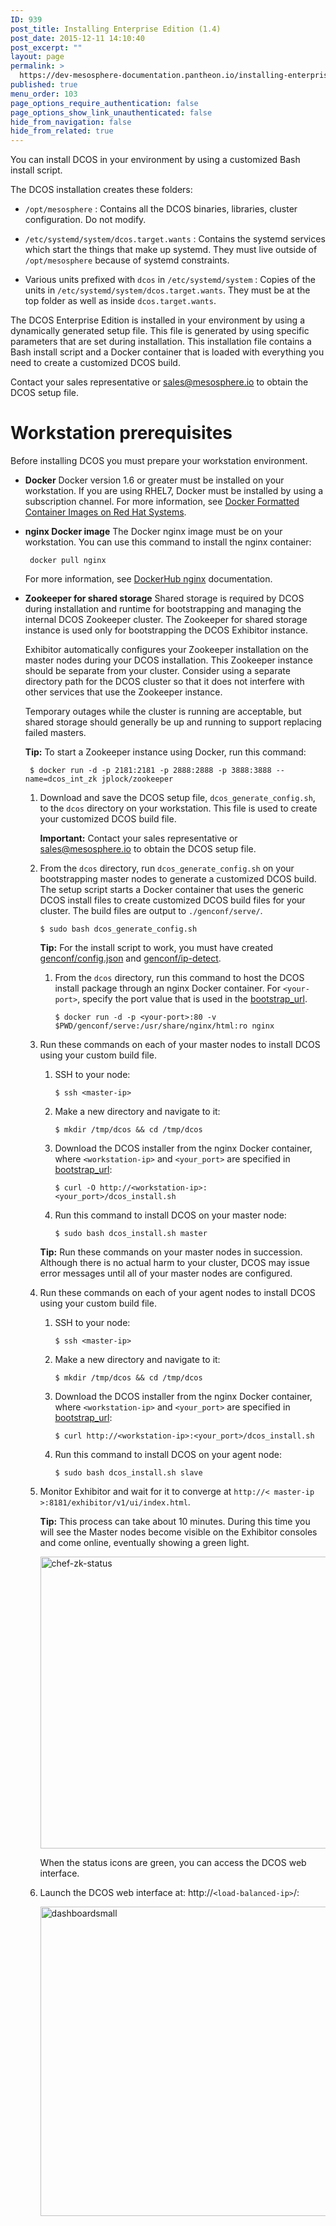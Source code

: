 ```yaml
---
ID: 939
post_title: Installing Enterprise Edition (1.4)
post_date: 2015-12-11 14:10:40
post_excerpt: ""
layout: page
permalink: >
  https://dev-mesosphere-documentation.pantheon.io/installing-enterprise-edition-1-4/
published: true
menu_order: 103
page_options_require_authentication: false
page_options_show_link_unauthenticated: false
hide_from_navigation: false
hide_from_related: true
---
```

<!-- 1.4 --> You can install DCOS in your environment by using a customized Bash install script.

The DCOS installation creates these folders:

*   `/opt/mesosphere`
    :   Contains all the DCOS binaries, libraries, cluster configuration. Do not modify.

*   `/etc/systemd/system/dcos.target.wants`
    :   Contains the systemd services which start the things that make up systemd. They must live outside of `/opt/mesosphere` because of systemd constraints.

*   Various units prefixed with `dcos` in `/etc/systemd/system`
    :   Copies of the units in `/etc/systemd/system/dcos.target.wants`. They must be at the top folder as well as inside `dcos.target.wants`.

The DCOS Enterprise Edition is installed in your environment by using a dynamically generated setup file. This file is generated by using specific parameters that are set during installation. This installation file contains a Bash install script and a Docker container that is loaded with everything you need to create a customized DCOS build.

Contact your sales representative or <sales@mesosphere.io> to obtain the DCOS setup file.

# Workstation prerequisites

Before installing DCOS you must prepare your workstation environment.

*   **Docker** Docker version 1.6 or greater must be installed on your workstation. If you are using RHEL7, Docker must be installed by using a subscription channel. For more information, see <a href="https://access.redhat.com/articles/881893" target="_blank">Docker Formatted Container Images on Red Hat Systems</a>.
*   **nginx Docker image** The Docker nginx image must be on your workstation. You can use this command to install the nginx container:
    
         docker pull nginx
        
    
    For more information, see <a href="https://hub.docker.com/_/nginx/" target="_blank">DockerHub nginx</a> documentation.

*   **Zookeeper for shared storage** Shared storage is required by DCOS during installation and runtime for bootstrapping and managing the internal DCOS Zookeeper cluster. The Zookeeper for shared storage instance is used only for bootstrapping the DCOS Exhibitor instance.
    
    Exhibitor automatically configures your Zookeeper installation on the master nodes during your DCOS installation. This Zookeeper instance should be separate from your cluster. Consider using a separate directory path for the DCOS cluster so that it does not interfere with other services that use the Zookeeper instance.
    
    Temporary outages while the cluster is running are acceptable, but shared storage should generally be up and running to support replacing failed masters.
    
    **Tip:** To start a Zookeeper instance using Docker, run this command:
    
         $ docker run -d -p 2181:2181 -p 2888:2888 -p 3888:3888 --name=dcos_int_zk jplock/zookeeper
        
    
    <!-- Amazon S3 bucket
: This must be a preexisting S3 bucket. -->
    
    <!-- Shared file system
: An Network File System (NFS) mount that Exhibitor can write to. -->

# Cluster prerequisites

Before installing DCOS you must prepare your cluster environment.

*   **Data compression** You must have the <a href="http://www.info-zip.org/UnZip.html" target="_blank">UnZip</a>, <a href="https://www.gnu.org/software/tar/" target="_blank">GNU tar</a>, and <a href="http://tukaani.org/xz/" target="_blank">XZ Utils</a> data compression utilities installed on your cluster nodes.
    
    To install these utilities on CentOS7 and RHEL7:
    
         yum install -y tar xz unzip curl
        

*   **Docker** Docker version 1.6 or greater must be installed on your cluster nodes. You must run Docker commands as the root user (`sudo`). For more information, see [Docker installation][1].
    
    *   You can install Docker by using this command:
        
             $ curl -sSL https://get.docker.com | sh
            
        
        If you are using CentOS7 and behind a firewall, you can install docker with this command:
        
             $ yum install -y docker
            
    
    *   You must enable the Docker service:
        
             $ sudo systemctl enable docker
            
    
    *   If you are using Docker as a non-root user, you must add your user to the "docker" group:
        
             $ sudo usermod -aG docker <user>
            
    
    *   You can test that your Docker build is properly installed with these commands:
        
             $ sudo service docker start 
             $ sudo docker ps
            
    
    *   If you are using RHEL7, Docker must be installed by using a subscription channel. For more information, see <a href="https://access.redhat.com/articles/881893" target="_blank">Docker Formatted Container Images on Red Hat Systems</a>.

*   **Linux distribution** A supported Linux distribution must be installed on your cluster:
    
    *   Enterprise Linux 7 (RedHat, CentOS)
    *   CoreOS

*   **Nodes**
    
    *   A cluster of 8 or more machines with a supported Linux distribution. The recommended capacity for each node is 16 GB RAM/2 Cores and 16 GB disk space. The minimum size of a node is a machine with 10 GB of disk space and 1 GB of RAM.
    *   All of the nodes in your cluster must be able to send and receive traffic to each other.
    *   IPv6 must be disabled for all nodes. For more information see <a href="https://wiki.centos.org/FAQ/CentOS7#head-8984faf811faccca74c7bcdd74de7467f2fcd8ee" target="_blank">How do I disable IPv6</a>.

*   **Port configuration**
    
    *   ICMP must be enabled between the master and the agent nodes.
    *   TCP and UDP enabled port 53 for DNS.
    *   These ports must be open for communication to the master nodes. 
        *   TCP port 5050 for Mesos masters
        *   TCP port 8080 for Marathon
        *   TCP port 2181 for Zookeeper, see the <a href="http://zookeeper.apache.org/doc/r3.1.2/zookeeperAdmin.html#sc_zkCommands" target="_blank">ZK Admin Guide</a>
        *   TCP ports 8181, 2888, and 3888 for Exhibitor, see the <a href="https://github.com/Netflix/exhibitor/wiki/REST-Introduction" target="_blank">Exhibitor REST Documentation</a>
    *   These ports must be open for communication to the agent nodes from the master nodes: 
        *   TCP port 5051 for Mesos agent communication.

*   **System updates** Make sure you've updated your system to the latest version.
    
    *   On CentOS7 and RHEL7, you can use this command to update your system:
        
             $ yum upgrade -y
            

# <a name="config-cluster"></a>Step 1: Prepare your cluster

In this step you prepare your cluster for DCOS installation.

1.  On each of your master and agent nodes, disable SELinux or set it to permissive mode. This enables DCOS services and Docker to function properly.
    
        $ sudo sed -i s/SELINUX=enforcing/SELINUX=permissive/g /etc/selinux/config
        
    
    **Tip:** You can verify the status of SELinux with the `sestatus`command.

2.  Add `nogroup` to each of your Mesos masters and agents.
    
        $ sudo groupadd nogroup
        

3.  Reboot your cluster for the changes to take affect:
    
        $ sudo reboot
        

# <a name="create-script"></a>Step 2: Create a script for IP address discovery

In this step you create an IP detect script that runs on each node in the cluster and outputs the node's local IP address. This IP is used to communicate with the other nodes in the cluster. For nodes with multiple IPs, make sure the script outputs the correct one. Each node in a DCOS cluster has a unique IP address that is used to communicate between nodes in the cluster. The IP detect script prints the unique IPv4 address of a node to STDOUT each time DCOS is started on the node.

**Important:** The IP address of a node must not change after DCOS is installed on the node. For example, the IP address must not change when a node is rebooted or if the DHCP lease is renewed. If the IP address of a node does change, the node must be [wiped and reinstalled][2].

To create a script for IP address discovery:

1.  Create a directory named `dcos/genconf` on your workstation.

2.  Create an IP detection script for your environment and save as `genconf/ip-detect`.

## Examples

*   #### Query an authority
    
    Here is another example using the AWS Metadata service to get the IP address:
    
        #!/bin/sh
        # Example ip-detect script using an external authority
        # Uses the AWS Metadata Service to get the node's internal
        # ipv4 address
        curl -fsSL http://169.254.169.254/latest/meta-data/local-ipv4
        

*   #### Use the IP address of an existing interface
    
    This method discovers the IP address of a particular interface of the node.
    
    If you have multiple generations of hardware with different internals, the interface names can change between hosts. The IP detection script must account for the interface name changes. The example script could also be confused if you attach multiple IP addresses to a single interface, or do complex Linux networking, etc.
    
        #!/usr/bin/env bash
        set -o nounset -o errexit
        export PATH=/usr/sbin:/usr/bin:$PATH
        echo $(ip addr show eth0 | grep -Eo '[0-9]{1,3}.[0-9]{1,3}.[0-9]{1,3}.[0-9]{1,3}' | head -1)
        

*   #### Use the network route to the Mesos master
    
    This method uses the route to a Mesos master to find the source IP address to then communicate with that node.
    
    In this example, we assume that the Mesos master has an IP address of `172.28.128.3`. You can use any language for this script. Your Shebang line must be pointed at the correct environment for the language used and the output must be the correct IP address.
    
        #!/usr/bin/env bash
        set -o nounset -o errexit
        
        MASTER_IP=172.28.128.3
        
        echo $(/usr/sbin/ip route show to match 172.28.128.3 | grep -Eo '[0-9]{1,3}.[0-9]{1,3}.[0-9]{1,3}.[0-9]{1,3}' | tail -1)
        

# <a name="config-json"></a>Step 3: Configure your cluster

In this step you create a JSON configuration file that is customized for your environment. DCOS uses this configuration file during installation to generate your cluster installation files. This step assumes that you are using Zookeeper for shared storage.

1.  Customize this `config.json` template file for your environment.
    
        {
           "bootstrap_url":"http://<workstation_ip>:<your_port>",
           "cluster_name": "<cluster-name>",
           "exhibitor_storage_backend": "zookeeper",
           "exhibitor_zk_hosts": "<host1>:<port1>",
           "exhibitor_zk_path": "/dcos",
           "master_discovery":"static",
           "master_list": "["<master-ip-1>","<master-ip-2>","<master-ip-3>"]",
           "resolvers": "["<dns-resolver-1>"]"
        }
        

2.  Specify these parameters for your environment.
    
    **bootstrap_url** Specify the path to the customized DCOS build files, where `<workstation_ip>` is your workstation IP address and `<your_port>` is an accessible port other than port 80. All of the nodes that you want to connect to must be able to access the `<workstation_ip>`. The DCOS installer uses this path to locate the DCOS build files.
    
    **<a name="cluster-name"></a>cluster_name** Specify the name of your cluster.
    
    **exhibitor_zk_hosts** Specify a comma-separated list of one or more Zookeeper node IP addresses to use for configuring the internal Exhibitor instances. Exhibitor uses this Zookeeper cluster to orchestrate it's configuration.
    
    **master_list** Specify a JSON-formatted list of your static master IP addresses. This must be specified in JSON list format. You must include the escape characters (``) as shown in the template.
    
    **<a name="resolvers"></a>resolvers** Specify a JSON-formatted list of DNS servers for your DCOS host nodes. You must include the escape characters (``) as shown in the template. Set this parameter to the most authoritative nameservers that you have. If you want to resolve internal hostnames, set it to a nameserver that can resolve them.
    
    *Caution:* If you set the `resolvers` parameter incorrectly, you will permanently damage your configuration and have to reinstall DCOS.

3.  Save as `genconf/config.json`.

For more examples and advanced options, see the [JSON config file options][3].

# <a name="install-bash"></a>Step 4: Configure and install DCOS

In this step you create a custom DCOS build file on your workstation and then install DCOS onto your cluster.

**Tip:** If something goes wrong and you need to rerun your setup, use these cluster [cleanup instructions][2].

<!-- Early access URL: https://downloads.mesosphere.com/dcos/EarlyAccess/dcos_generate_config.sh -->

<!-- Stable URL: https://downloads.mesosphere.com/dcos/stable/dcos_generate_config.sh -->

1.  Download and save the DCOS setup file, `dcos_generate_config.sh`, to the `dcos` directory on your workstation. This file is used to create your customized DCOS build file.
    
    **Important:** Contact your sales representative or <sales@mesosphere.io> to obtain the DCOS setup file.

2.  From the `dcos` directory, run `dcos_generate_config.sh` on your bootstrapping master nodes to generate a customized DCOS build. The setup script starts a Docker container that uses the generic DCOS install files to create customized DCOS build files for your cluster. The build files are output to `./genconf/serve/`.
    
        $ sudo bash dcos_generate_config.sh
        
    
    **Tip:** For the install script to work, you must have created [genconf/config.json][4] and [genconf/ip-detect][5].
    
    1.  From the `dcos` directory, run this command to host the DCOS install package through an nginx Docker container. For `<your-port>`, specify the port value that is used in the [bootstrap_url][4].
        
            $ docker run -d -p <your-port>:80 -v $PWD/genconf/serve:/usr/share/nginx/html:ro nginx
            

3.  Run these commands on each of your master nodes to install DCOS using your custom build file.
    
    1.  SSH to your node:
        
            $ ssh <master-ip>
            
    
    2.  Make a new directory and navigate to it:
        
            $ mkdir /tmp/dcos && cd /tmp/dcos
            
    
    3.  Download the DCOS installer from the nginx Docker container, where `<workstation-ip>` and `<your_port>` are specified in [bootstrap_url][4]:
        
            $ curl -O http://<workstation-ip>:<your_port>/dcos_install.sh
            
    
    4.  Run this command to install DCOS on your master node:
        
            $ sudo bash dcos_install.sh master
            
    
    **Tip:** Run these commands on your master nodes in succession. Although there is no actual harm to your cluster, DCOS may issue error messages until all of your master nodes are configured.

4.  Run these commands on each of your agent nodes to install DCOS using your custom build file.
    
    1.  SSH to your node:
        
            $ ssh <master-ip>
            
    
    2.  Make a new directory and navigate to it:
        
            $ mkdir /tmp/dcos && cd /tmp/dcos
            
    
    3.  Download the DCOS installer from the nginx Docker container, where `<workstation-ip>` and `<your_port>` are specified in [bootstrap_url][4]:
        
            $ curl http://<workstation-ip>:<your_port>/dcos_install.sh
            
    
    4.  Run this command to install DCOS on your agent node:
        
            $ sudo bash dcos_install.sh slave
            

5.  Monitor Exhibitor and wait for it to converge at `http://< master-ip >:8181/exhibitor/v1/ui/index.html`.
    
    **Tip:** This process can take about 10 minutes. During this time you will see the Master nodes become visible on the Exhibitor consoles and come online, eventually showing a green light.
    
    <a href="https://docs.mesosphere.com/wp-content/uploads/2015/12/chef-zk-status.png" rel="attachment wp-att-2112"><img src="https://docs.mesosphere.com/wp-content/uploads/2015/12/chef-zk-status.png" alt="chef-zk-status" width="551" height="467" class="alignnone size-full wp-image-2112" /></a>
    
    When the status icons are green, you can access the DCOS web interface.

6.  Launch the DCOS web interface at: http://`<load-balanced-ip>`/:
    
    <a href="https://docs.mesosphere.com/wp-content/uploads/2015/12/dashboardsmall.png" rel="attachment wp-att-1120"><img src="https://docs.mesosphere.com/wp-content/uploads/2015/12/dashboardsmall-800x495.png" alt="dashboardsmall" width="800" height="495" class="alignnone size-large wp-image-1120" /></a>

 [1]: http://docs.docker.com/engine/installation/
 [2]: ../dcos-cleanup-script/
 [3]: ../configuration-parameters-1-4/
 [4]: #config-json
 [5]: #create-script